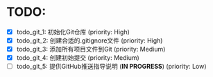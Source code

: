 # TODO:

- [x] todo_git_1: 初始化Git仓库 (priority: High)
- [x] todo_git_2: 创建合适的.gitignore文件 (priority: High)
- [x] todo_git_3: 添加所有项目文件到Git (priority: Medium)
- [x] todo_git_4: 创建初始提交 (priority: Medium)
- [ ] todo_git_5: 提供GitHub推送指导说明 (**IN PROGRESS**) (priority: Low)
